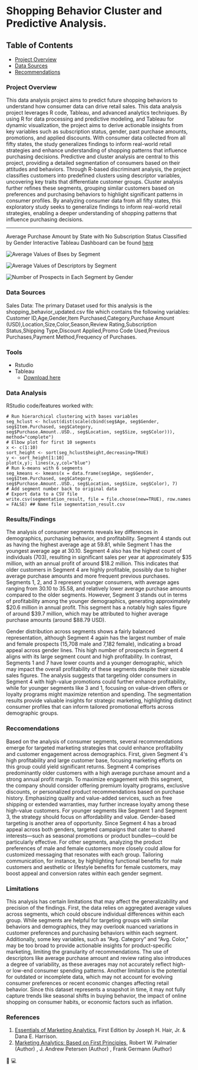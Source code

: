# Shopping Behavior Cluster and Predictive Analysis.
 
## Table of Contents

- [Project Overview](#project-overview)
- [Data Sources](#data-sources)
- [Recommendations](#recommendations)

### Project Overview

This data analysis project aims to predict future shopping behaviors to understand how consumer data can drive retail sales. This data analysis project leverages R code, Tableau, and advanced analytics techniques. By using R for data processing and predictive modeling, and Tableau for dynamic visualization, the project aims to derive actionable insights from key variables such as subscription status, gender, past purchase amounts, promotions, and applied discounts. With consumer data collected from all fifty states, the study generalizes findings to inform real-world retail strategies and enhance understanding of shopping patterns that influence purchasing decisions. Predictive and cluster analysis are central to this project, providing a detailed segmentation of consumers based on their attitudes and behaviors. Through R-based discriminant analysis, the project classifies customers into predefined clusters using descriptor variables, uncovering key traits that differentiate customer groups. Cluster analysis further refines these segments, grouping similar customers based on preferences and purchasing behaviors to highlight significant patterns in consumer profiles. By analyzing consumer data from all fifty states, this exploratory study seeks to generalize findings to inform real-world retail strategies, enabling a deeper understanding of shopping patterns that influence purchasing decisions.

---

Average Purchase Amount by State with No Subscription Status Classified by Gender Interactive Tableau Dashboard can be found [here](https://public.tableau.com/views/Chapter3Clustersegmentationmap/Dashboard1?:language=en-US&:sid=&:redirect=auth&:display_count=n&:origin=viz_share_link)


![Average Values of Bses by Segment](https://github.com/user-attachments/assets/43d6d9ed-a600-4872-8cef-013c34b1b164)

![Average Values of Descriptors by Segment](https://github.com/user-attachments/assets/8046d0d3-36b8-4142-afb1-af7895edd738)

![Number of Prospects in Each Segment by Gender](https://github.com/user-attachments/assets/688949e3-204d-4045-9920-b174dc7fa9fe)

### Data Sources

Sales Data: The primary Dataset used for this analysis is the shopping_behavior_updated.csv file which contains the following variables: Customer ID,Age,Gender,Item Purchased,Category,Purchase Amount (USD),Location,Size,Color,Season,Review Rating,Subscription Status,Shipping Type,Discount Applied,Promo Code Used,Previous Purchases,Payment Method,Frequency of Purchases. 

### Tools

- Rstudio
- Tableau
   - [Download here](https://public.tableau.com/app/discover)

### Data Analysis

RStudio code/features worked with:

```Rstudio
# Run hierarchical clustering with bases variables
seg_hclust <- hclust(dist(scale(cbind(seg$Age, seg$Gender, seg$Item.Purchased, seg$Category,
seg$Purchase.Amount..USD., seg$Location, seg$Size, seg$Color))), method="complete")
# Elbow plot for first 10 segments
x <- c(1:10)
sort_height <- sort(seg_hclust$height,decreasing=TRUE)
y <- sort_height[1:10]
plot(x,y); lines(x,y,col="blue")
# Run k-means with 6 segments
seg_kmeans <- kmeans(x = data.frame(seg$Age, seg$Gender, seg$Item.Purchased, seg$Category,
seg$Purchase.Amount..USD., seg$Location, seg$Size, seg$Color), 7)
# Add segment number back to original data
# Export data to a CSV file
write.csv(segmentation_result, file = file.choose(new=TRUE), row.names = FALSE) ## Name file segmentation_result.csv
```
### Results/Findings

The analysis of consumer segments reveals key differences in demographics, purchasing behavior, and profitability. Segment 4 stands out as having the highest average age at 59.81, while Segment 1 has the youngest average age at 30.10. Segment 4 also has the highest count of individuals (703), resulting in significant sales per year at approximately $35 million, with an annual profit of around $18.2 million. This indicates that older customers in Segment 4 are highly profitable, possibly due to higher average purchase amounts and more frequent previous purchases. Segments 1, 2, and 3 represent younger consumers, with average ages ranging from 30.10 to 35.58, and relatively lower average purchase amounts compared to the older segments. However, Segment 3 stands out in terms of profitability among the younger demographics, generating approximately $20.6 million in annual profit. This segment has a notably high sales figure of around $39.7 million, which may be attributed to higher average purchase amounts (around $88.79 USD).

Gender distribution across segments shows a fairly balanced representation, although Segment 4 again has the largest number of male and female prospects (15,708 male and 7,182 female), indicating a broad appeal across gender lines. This high number of prospects in Segment 4 aligns with its large segment count and high profitability. In contrast, Segments 1 and 7 have lower counts and a younger demographic, which may impact the overall profitability of these segments despite their sizeable sales figures.
The analysis suggests that targeting older consumers in Segment 4 with high-value promotions could further enhance profitability, while for younger segments like 3 and 1, focusing on value-driven offers or loyalty programs might maximize retention and spending. The segmentation results provide valuable insights for strategic marketing, highlighting distinct consumer profiles that can inform tailored promotional efforts across demographic groups.

### Reccomendations 

Based on the analysis of consumer segments, several recommendations emerge for targeted marketing strategies that could enhance profitability and customer engagement across demographics. First, given Segment 4's high profitability and large customer base, focusing marketing efforts on this group could yield significant returns. Segment 4 comprises predominantly older customers with a high average purchase amount and a strong annual profit margin. To maximize engagement with this segment, the company should consider offering premium loyalty programs, exclusive discounts, or personalized product recommendations based on purchase history. Emphasizing quality and value-added services, such as free shipping or extended warranties, may further increase loyalty among these high-value customers. For younger segments like Segment 1 and Segment 3, the strategy should focus on affordability and value. Gender-based targeting is another area of opportunity. Since Segment 4 has a broad appeal across both genders, targeted campaigns that cater to shared interests—such as seasonal promotions or product bundles—could be particularly effective. For other segments, analyzing the product preferences of male and female customers more closely could allow for customized messaging that resonates with each group. Tailoring communication, for instance, by highlighting functional benefits for male customers and aesthetic or lifestyle benefits for female customers, may boost appeal and conversion rates within each gender segment.

### Limitations

This analysis has certain limitations that may affect the generalizability and precision of the findings. First, the data relies on aggregated average values across segments, which could obscure individual differences within each group. While segments are helpful for targeting groups with similar behaviors and demographics, they may overlook nuanced variations in customer preferences and purchasing behaviors within each segment. Additionally, some key variables, such as “Avg. Category” and “Avg. Color,” may be too broad to provide actionable insights for product-specific marketing, limiting the granularity of recommendations. The use of descriptors like average purchase amount and review rating also introduces a degree of variability, as these averages may not accurately reflect high- or low-end consumer spending patterns.
Another limitation is the potential for outdated or incomplete data, which may not account for evolving consumer preferences or recent economic changes affecting retail behavior. Since this dataset represents a snapshot in time, it may not fully capture trends like seasonal shifts in buying behavior, the impact of online shopping on consumer habits, or economic factors such as inflation.

### References
 
1. [Essentials of Marketing Analytics](https://https://www.google.com/books/edition/_/Y1bbzQEACAAJ?hl=en), First Edition by Joseph H. Hair, Jr. & Dana E. Harrison.
2. [Marketing Analytics: Based on First Principles](www.google.com/https://www.bloomsbury.com/uk/marketing-analytics-9781352013191/), Robert W. Palmatier (Author) , J. Andrew Petersen (Author) , Frank Germann (Author)

🙂
💻
